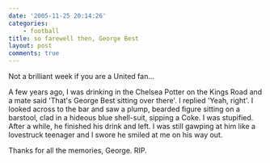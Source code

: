 ```yaml
---
date: '2005-11-25 20:14:26'
categories:
    - football
title: so farewell then, George Best
layout: post
comments: true
---
```

Not a brilliant week if you are a United fan...

A few years ago, I was drinking in the Chelsea Potter on the Kings
Road and a mate said 'That's George Best sitting over there'. I
replied 'Yeah, right'. I looked across to the bar and saw a plump,
bearded figure sitting on a barstool, clad in a hideous blue
shell-suit, sipping a Coke. I was stupified. After a while, he
finished his drink and left.  I was still gawping at him like a
lovestruck teenager and I swore he smiled at me on his way out.

Thanks for all the memories, George. RIP.
